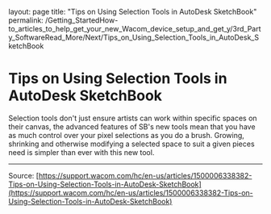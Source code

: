 layout: page
title: "Tips on Using Selection Tools in AutoDesk SketchBook"
permalink: /Getting_StartedHow-to_articles_to_help_get_your_new_Wacom_device_setup_and_get_y/3rd_Party_SoftwareRead_More/Next/Tips_on_Using_Selection_Tools_in_AutoDesk_SketchBook

# Tips on Using Selection Tools in AutoDesk SketchBook

Selection tools don't just ensure artists can work within specific spaces on their canvas, the advanced features of SB's new tools mean that you have as much control over your pixel selections as you do a brush. Growing, shrinking and otherwise modifying a selected space to suit a given pieces need is simpler than ever with this new tool.​

---
Source: [https://support.wacom.com/hc/en-us/articles/1500006338382-Tips-on-Using-Selection-Tools-in-AutoDesk-SketchBook](https://support.wacom.com/hc/en-us/articles/1500006338382-Tips-on-Using-Selection-Tools-in-AutoDesk-SketchBook)
